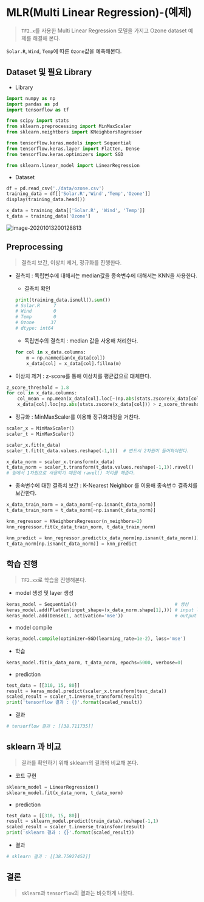 # MLR(Multi Linear Regression)-(예제)

> `TF2.x`를 사용한 Multi Linear Regression 모델을 가지고 Ozone dataset 예제를 해결해 본다.

`Solar.R`, `Wind`, `Temp`에 따른 `Ozone`값을 예측해본다.



## Dataset 및 필요 Library

* Library

```python
import numpy as np
import pandas as pd
import tensorflow as tf

from scipy import stats
from sklearn.preprocessing import MinMaxScaler
from sklearn.neightbors import KNeighborsRegressor

from tensorflow.keras.models import Sequential
from tensorflow.keras.layer import Flatten, Dense
from tensorflow.keras.optimizers import SGD

from sklearn.linear_model import LinearRegression
```

* Dataset

```python
df = pd.read_csv('./data/ozone.csv')
training_data = df[['Solar.R','Wind','Temp','Ozone']]
display(training_data.head())

x_data = training_data[['Solar.R', 'Wind', 'Temp']]
t_data = training_data['Ozone']
```

![image-20201013200128813](C:\Users\User\AppData\Roaming\Typora\typora-user-images\image-20201013200128813.png)



## Preprocessing

> 결측치 보간, 이상치 제거, 정규화를 진행한다.

* 결측치 : 독립변수에 대해서는 median값을 종속변수에 대해서는 KNN을 사용한다.

  * 결측치 확인

  ```python
  print(training_data.isnull().sum())
  # Solar.R     7
  # Wind        0
  # Temp        0
  # Ozone      37
  # dtype: int64
  ```

  * 독립변수의 결측치 : median 값을 사용해 처리한다.

  ```python
  for col in x_data.columns:
      m = np.nanmedian(x_data[col])
      x_data[col] = x_data[col].fillna(m)
  ```



* 이상치 제거 : z-score를 통해 이상치를 평균값으로 대체한다.

```python
z_score_threshold = 1.8
for col in x_data.columns:
    col_mean = np.mean(x_data[col].loc[~(np.abs(stats.zscore(x_data[col])) > z_score_threshold)])
    x_data[col].loc[np.abs(stats.zscore(x_data[col])) > z_score_threshold] = col_mean
```



* 정규화 :  MinMaxScaler를 이용해 정규화과정을 거친다.

```python
scaler_x = MinMaxScaler() 
scaler_t = MinMaxScaler()

scaler_x.fit(x_data)
scaler_t.fit(t_data.values.reshape(-1,1))  # 반드시 2차원이 들어와야한다.

x_data_norm = scaler_x.transform(x_data)
t_data_norm = scaler_t.transform(t_data.values.reshape(-1,1)).ravel() 
# 밑에서 1차원으로 사용되기 때문에 ravel() 처리를 해준다.
```



* 종속변수에 대한 결측치 보간 : K-Nearest Neighbor 를 이용해 종속변수 결측치를 보간한다.

```python
x_data_train_norm = x_data_norm[~np.isnan(t_data_norm)]
t_data_train_norm = t_data_norm[~np.isnan(t_data_norm)]

knn_regressor = KNeighborsRegressor(n_neighbors=2)
knn_regressor.fit(x_data_train_norm, t_data_train_norm)

knn_predict = knn_regressor.predict(x_data_norm[np.isnan(t_data_norm)])
t_data_norm[np.isnan(t_data_norm)] = knn_predict
```



## 학습 진행

> `TF2.xx`로 학습을 진행해본다.

* model 생성 및 layer 생성

```python
keras_model = Sequential()      							  # 생성
keras_model.add(Flatten(input_shape=(x_data_norm.shape[1],))) # input layer
keras_model.add(Dense(1, activation='mse'))					  # output layer
```

* model compile

```python
keras_model.compile(optimizer=SGD(learning_rate=1e-2), loss='mse')
```

* 학습

```python
keras_model.fit(x_data_norm, t_data_norm, epochs=5000, verbose=0)
```

* prediction

```python
test_data = [[310, 15, 80]]
result = keras_model.predict(scaler_x.transform(test_data))
scaled_result = scaler_t.inverse_transform(result)
print('tensorflow 결과 : {}'.format(scaled_result))
```

* 결과

```python
# tensorflow 결과 : [[38.711735]]
```



## sklearn 과 비교

> 결과를 확인하기 위해 sklearn의 결과와 비교해 본다.

* 코드 구현

```python
sklearn_model = LinearRegression()
sklearn_model.fit(x_data_norm, t_data_norm)
```

* prediction

```python
test_data = [[310, 15, 80]]
result = sklearn_model.predict(train_data).reshape(-1,1)
scaled_result = scaler_t.inverse_trainsfomr(result)
print('sklearn 결과 : {}'.format(scaled_result))
```

* 결과

```python
# sklearn 결과 : [[38.75927452]]
```



## 결론

> `sklearn`과 `tensorflow`의 결과는 비슷하게 나왔다.